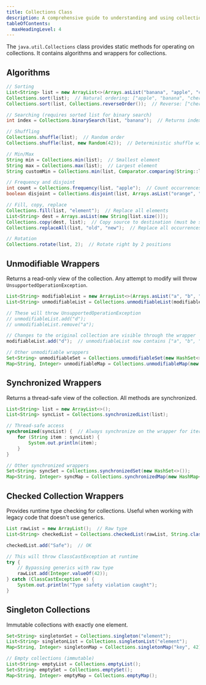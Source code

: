 ```yaml
---
title: Collections Class
description: A comprehensive guide to understanding and using collections in Java, from basic concepts to advanced applications and interview preparation.  
tableOfContents:
  maxHeadingLevel: 4
---
```


The `java.util.Collections` class provides static methods for operating on collections. It contains algorithms and wrappers for collections.

## Algorithms

```java
// Sorting
List<String> list = new ArrayList<>(Arrays.asList("banana", "apple", "cherry"));
Collections.sort(list);  // Natural ordering: ["apple", "banana", "cherry"]
Collections.sort(list, Collections.reverseOrder());  // Reverse: ["cherry", "banana", "apple"]

// Searching (requires sorted list for binary search)
int index = Collections.binarySearch(list, "banana");  // Returns index or negative insertion point

// Shuffling
Collections.shuffle(list);  // Random order
Collections.shuffle(list, new Random(42));  // Deterministic shuffle with seed

// Min/Max
String min = Collections.min(list);  // Smallest element
String max = Collections.max(list);  // Largest element
String customMin = Collections.min(list, Comparator.comparing(String::length));  // Custom comparison

// Frequency and disjoint
int count = Collections.frequency(list, "apple");  // Count occurrences
boolean disjoint = Collections.disjoint(list, Arrays.asList("orange", "grape"));  // No common elements?

// Fill, copy, replace
Collections.fill(list, "element");  // Replace all elements
List<String> dest = Arrays.asList(new String[list.size()]);
Collections.copy(dest, list);  // Copy source to destination (must be same size or larger)
Collections.replaceAll(list, "old", "new");  // Replace all occurrences

// Rotation
Collections.rotate(list, 2);  // Rotate right by 2 positions
```

## Unmodifiable Wrappers

Returns a read-only view of the collection. Any attempt to modify will throw `UnsupportedOperationException`.

```java
List<String> modifiableList = new ArrayList<>(Arrays.asList("a", "b", "c"));
List<String> unmodifiableList = Collections.unmodifiableList(modifiableList);

// These will throw UnsupportedOperationException
// unmodifiableList.add("d");
// unmodifiableList.remove("a");

// Changes to the original collection are visible through the wrapper
modifiableList.add("d");  // unmodifiableList now contains ["a", "b", "c", "d"]

// Other unmodifiable wrappers
Set<String> unmodifiableSet = Collections.unmodifiableSet(new HashSet<>());
Map<String, Integer> unmodifiableMap = Collections.unmodifiableMap(new HashMap<>());
```

## Synchronized Wrappers

Returns a thread-safe view of the collection. All methods are synchronized.

```java
List<String> list = new ArrayList<>();
List<String> syncList = Collections.synchronizedList(list);

// Thread-safe access
synchronized(syncList) {  // Always synchronize on the wrapper for iteration
    for (String item : syncList) {
        System.out.println(item);
    }
}

// Other synchronized wrappers
Set<String> syncSet = Collections.synchronizedSet(new HashSet<>());
Map<String, Integer> syncMap = Collections.synchronizedMap(new HashMap<>());
```

## Checked Collection Wrappers

Provides runtime type checking for collections. Useful when working with legacy code that doesn't use generics.

```java
List rawList = new ArrayList();  // Raw type
List<String> checkedList = Collections.checkedList(rawList, String.class);

checkedList.add("Safe");  // OK

// This will throw ClassCastException at runtime
try {
    // Bypassing generics with raw type
    rawList.add(Integer.valueOf(42));
} catch (ClassCastException e) {
    System.out.println("Type safety violation caught");
}
```

## Singleton Collections

Immutable collections with exactly one element.

```java
Set<String> singletonSet = Collections.singleton("element");
List<String> singletonList = Collections.singletonList("element");
Map<String, Integer> singletonMap = Collections.singletonMap("key", 42);

// Empty collections (immutable)
List<String> emptyList = Collections.emptyList();
Set<String> emptySet = Collections.emptySet();
Map<String, Integer> emptyMap = Collections.emptyMap();
```

